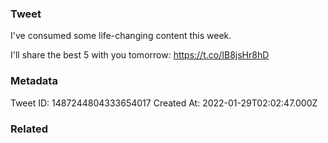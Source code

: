 ### Tweet
I've consumed some life-changing content this week.

I'll share the best 5 with you tomorrow:
https://t.co/IB8jsHr8hD

### Metadata
Tweet ID: 1487244804333654017
Created At: 2022-01-29T02:02:47.000Z

### Related


